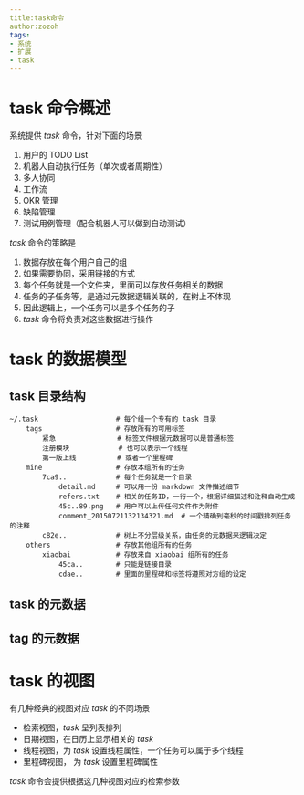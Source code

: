 ```yaml
---
title:task命令
author:zozoh
tags:
- 系统
- 扩展
- task
---
```


# task 命令概述

系统提供 *task* 命令，针对下面的场景

1. 用户的 TODO List
2. 机器人自动执行任务（单次或者周期性）
3. 多人协同
4. 工作流
5. OKR 管理
6. 缺陷管理
7. 测试用例管理（配合机器人可以做到自动测试）

*task* 命令的策略是

1. 数据存放在每个用户自己的组
2. 如果需要协同，采用链接的方式
3. 每个任务就是一个文件夹，里面可以存放任务相关的数据
4. 任务的子任务等，是通过元数据逻辑关联的，在树上不体现
5. 因此逻辑上，一个任务可以是多个任务的子
6. *task* 命令将负责对这些数据进行操作

# task 的数据模型

## task 目录结构

```
~/.task                   # 每个组一个专有的 task 目录
    tags                  # 存放所有的可用标签
        紧急               # 标签文件根据元数据可以是普通标签
        注册模块            # 也可以表示一个线程
        第一版上线          # 或者一个里程碑
    mine                  # 存放本组所有的任务
        7ca9..            # 每个任务就是一个目录
            detail.md     # 可以用一份 markdown 文件描述细节
            refers.txt    # 相关的任务ID，一行一个，根据详细描述和注释自动生成
            45c..89.png   # 用户可以上传任何文件作为附件
            comment_20150721132134321.md  # 一个精确到毫秒的时间戳排列任务的注释
        c82e..            # 树上不分层级关系，由任务的元数据来逻辑决定
    others                # 存放其他组所有的任务
        xiaobai           # 存放来自 xiaobai 组所有的任务
            45ca..        # 只能是链接目录
            cdae..        # 里面的里程碑和标签将遵照对方组的设定
```

## task 的元数据

## tag 的元数据

# task 的视图

有几种经典的视图对应 *task* 的不同场景

* 检索视图，*task* 呈列表排列
* 日期视图，在日历上显示相关的 *task*
* 线程视图，为 *task* 设置线程属性，一个任务可以属于多个线程
* 里程碑视图， 为 *task* 设置里程碑属性

*task* 命令会提供根据这几种视图对应的检索参数















